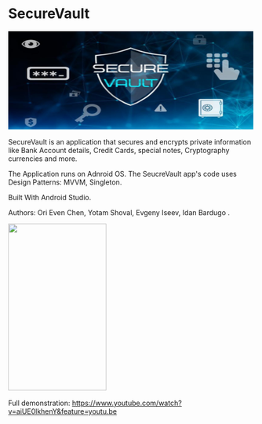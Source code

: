 # SecureVault
<img src="https://github.com/Oriech90/SecureVault/blob/master/SecureVault%20png.png" width="500" height="200">

SecureVault is an application that secures and encrypts private information like Bank Account details, 
Credit Cards, special notes, Cryptography currencies and more.


The Application runs on Adnroid OS.
The SeucreVault app's code uses Design Patterns: MVVM, Singleton.

Built With
Android Studio.


Authors:
Ori Even Chen,
Yotam Shoval,
Evgeny Iseev,
Idan Bardugo .


<img src="https://github.com/Oriech90/SecureVault/blob/master/SecureVaultGif.gif" width="200" height="340" />

Full demonstration: https://www.youtube.com/watch?v=aiUE0lkhenY&feature=youtu.be

